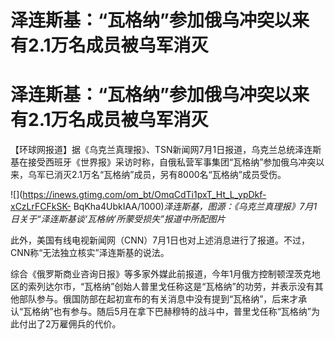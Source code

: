 # 泽连斯基：“瓦格纳”参加俄乌冲突以来有2.1万名成员被乌军消灭

# 泽连斯基：“瓦格纳”参加俄乌冲突以来有2.1万名成员被乌军消灭

【环球网报道】据《乌克兰真理报》、TSN新闻网7月1日报道，乌克兰总统泽连斯基在接受西班牙《世界报》采访时称，自俄私营军事集团“瓦格纳”参加俄乌冲突以来，乌军已消灭2.1万名“瓦格纳”成员，另有8000名“瓦格纳”成员受伤。

![](https://inews.gtimg.com/om_bt/OmqCdTi1pxT_Ht_L_ypDkf-xCzLrFCFkSK-
BqKha4UbkIAA/1000)_泽连斯基，图源：《乌克兰真理报》7月1日关于“泽连斯基谈‘瓦格纳’所蒙受损失”报道中所配图片_

此外，美国有线电视新闻网（CNN）7月1日也对上述消息进行了报道。不过，CNN称“无法独立核实”泽连斯基的说法。

综合《俄罗斯商业咨询日报》等多家外媒此前报道，今年1月俄方控制顿涅茨克地区的索列达尔市，“瓦格纳”创始人普里戈任称这是“瓦格纳”的功劳，并表示没有其他部队参与。俄国防部在起初宣布的有关消息中没有提到“瓦格纳”，后来才承认“瓦格纳”也有参与。随后5月在拿下巴赫穆特的战斗中，普里戈任称“瓦格纳”为此付出了2万雇佣兵的代价。

